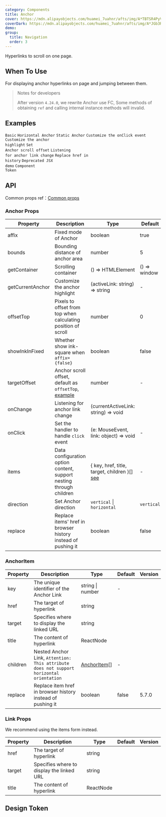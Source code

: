 ```yaml
---
category: Components
title: Anchor
cover: https://mdn.alipayobjects.com/huamei_7uahnr/afts/img/A*TBTSR4PyVmkAAAAAAAAAAAAADrJ8AQ/original
coverDark: https://mdn.alipayobjects.com/huamei_7uahnr/afts/img/A*JGb3RIzyOCkAAAAAAAAAAAAADrJ8AQ/original
demo:
group:
  title: Navigation
  order: 3
---
```


Hyperlinks to scroll on one page.

## When To Use

For displaying anchor hyperlinks on page and jumping between them.

> Notes for developers
>
> After version `4.24.0`, we rewrite Anchor use FC, Some methods of obtaining `ref` and calling internal instance methods will invalid.

## Examples

<!-- prettier-ignore -->
<code src="./demo/basic.tsx" iframe="200">Basic</code>
<code src="./demo/horizontal.tsx" iframe="200">Horizontal Anchor</code>
<code src="./demo/static.tsx" >Static Anchor</code>
<code src="./demo/onClick.tsx">Customize the onClick event</code>
<code src="./demo/customizeHighlight.tsx">Customize the anchor highlight</code>
<code src="./demo/targetOffset.tsx" iframe="200">Set Anchor scroll offset</code>
<code src="./demo/onChange.tsx">Listening for anchor link change</code>
<code src="./demo/replace.tsx" iframe="200">Replace href in history</code>
<code src="./demo/legacy-anchor.tsx" debug>Deprecated JSX demo</code>
<code src="./demo/component-token.tsx" iframe="800" debug>Component Token</code>

## API

Common props ref：[Common props](/docs/react/common-props)

### Anchor Props

| Property | Description | Type | Default | Version |
| --- | --- | --- | --- | --- |
| affix | Fixed mode of Anchor | boolean | true |  |
| bounds | Bounding distance of anchor area | number | 5 |  |
| getContainer | Scrolling container | () => HTMLElement | () => window |  |
| getCurrentAnchor | Customize the anchor highlight | (activeLink: string) => string | - |  |
| offsetTop | Pixels to offset from top when calculating position of scroll | number | 0 |  |
| showInkInFixed | Whether show ink-square when `affix={false}` | boolean | false |  |
| targetOffset | Anchor scroll offset, default as `offsetTop`, [example](#components-anchor-demo-targetoffset) | number | - |  |
| onChange | Listening for anchor link change | (currentActiveLink: string) => void |  |  |
| onClick | Set the handler to handle `click` event | (e: MouseEvent, link: object) => void | - |  |
| items | Data configuration option content, support nesting through children | { key, href, title, target, children }\[] [see](#anchoritem) | - | 5.1.0 |
| direction | Set Anchor direction | `vertical` \| `horizontal` | `vertical` | 5.2.0 |
| replace | Replace items' href in browser history instead of pushing it | boolean | false | 5.7.0 |

### AnchorItem

| Property | Description | Type | Default | Version |
| --- | --- | --- | --- | --- |
| key | The unique identifier of the Anchor Link | string \| number | - |  |
| href | The target of hyperlink | string |  |  |
| target | Specifies where to display the linked URL | string |  |  |
| title | The content of hyperlink | ReactNode |  |  |
| children | Nested Anchor Link, `Attention: This attribute does not support horizontal orientation` | [AnchorItem](#anchoritem)\[] | - |  |
| replace | Replace item href in browser history instead of pushing it | boolean | false | 5.7.0 |

### Link Props

We recommend using the items form instead.

| Property | Description                               | Type      | Default | Version |
| -------- | ----------------------------------------- | --------- | ------- | ------- |
| href     | The target of hyperlink                   | string    |         |         |
| target   | Specifies where to display the linked URL | string    |         |         |
| title    | The content of hyperlink                  | ReactNode |         |         |

## Design Token

<ComponentTokenTable component="Anchor"></ComponentTokenTable>
